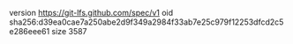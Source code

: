 version https://git-lfs.github.com/spec/v1
oid sha256:d39ea0cae7a250abe2d9f349a2984f33ab7e25c979f12253dfcd2c5e286eee61
size 3587

